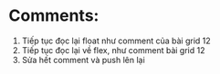 # Comments:
1. Tiếp tục đọc lại float như comment của bài grid 12
2. Tiếp tục đọc lại về flex, như comment bài grid 12
3. Sửa hết comment và push lên lại